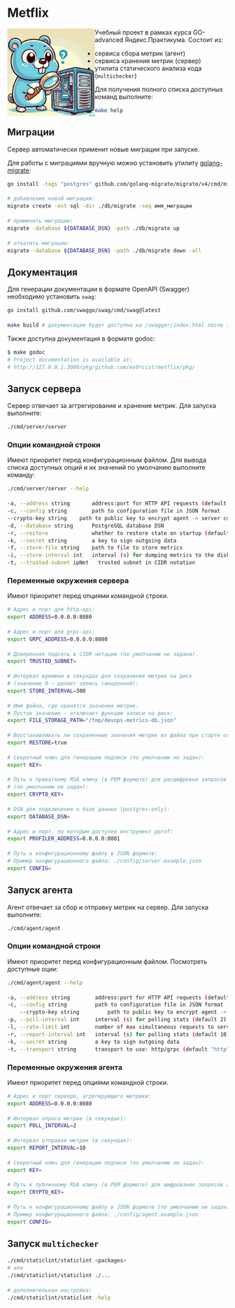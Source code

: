 # Metflix

<img  align="left" width="200" src="gopher.png" >

Учебный проект в рамках курса GO-advanced Яндекс.Практикума. Состоит из: 
- сервиса сбора метрик (агент)
- сервиса хранения метрик (сервер)
- утилита статического анализа кода (`multichecker`)

Для получения полного списка доступных команд выполните:
```bash
make help
```

<p style="clear: both">

## Миграции
Сервер автоматически применит новые миграции при запуске. 

Для работы с миграциями вручную можно установить утилиту [golang-migrate](https://github.com/golang-migrate/migrate):
```bash
go install -tags "postgres" github.com/golang-migrate/migrate/v4/cmd/migrate@latest

# добавление новой миграции:
migrate create -ext sql -dir ./db/migrate -seq имя_миграции

# применить миграции:
migrate -database ${DATABASE_DSN} -path ./db/migrate up

# откатить миграции:
migrate -database ${DATABASE_DSN} -path ./db/migrate down -all
```


## Документация
Для генерации документации в формате OpenAPI (Swagger) необходимо установить `swag`:
```bash
go install github.com/swaggo/swag/cmd/swag@latest

make build # документация будет доступна на /swagger/index.html после запуска сервера
```

Также доступна документация в формате godoc: 
```bash
$ make godoc
# Project documentation is available at:
# http://127.0.0.1:3000/pkg/github.com/ex0rcist/metflix/pkg/
```

## Запуск сервера

Сервер отвечает за аггрегирование и хранение метрик. Для запуска выполните: 
```bash
./cmd/server/server
```

### Опции командной строки 
Имеют приоритет перед конфигурационным файлом. Для вывода списка доступных опций и их значений по умолчанию выполните команду:
```bash
./cmd/server/server --help

-a, --address string       address:port for HTTP API requests (default "0.0.0.0:8080")
-c, --config string        path to configuration file in JSON format
--crypto-key string    path to public key to encrypt agent -> server communications
-d, --database string      PostgreSQL database DSN
-r, --restore              whether to restore state on startup (default true)
-k, --secret string        a key to sign outgoing data
-f, --store-file string    path to file to store metrics
-i, --store-interval int   interval (s) for dumping metrics to the disk
-t, --trusted-subnet ipNet   trusted subnet in CIDR notation
```

### Переменные окружения сервера
Имеют приоритет перед опциями командной строки.

```bash
# Адрес и порт для http-api:
export ADDRESS=0.0.0.0:8080

# Адрес и порт для grpc-api:
export GRPC_ADDRESS=0.0.0.0:8080

# Доверенная подсеть в CIDR нотации (по умолчанию не задана).
export TRUSTED_SUBNET=

# Интервал времени в секундах для сохранения метрик на диск
# (значение 0 — делает запись синхронной):
export STORE_INTERVAL=300

# Имя файла, где хранятся значения метрик.
# Пустое значение — отключает функцию записи на диск:
export FILE_STORAGE_PATH="/tmp/devops-metrics-db.json"

# Восстанавливать ли сохраненные значения метрик из файла при старте сервера:
export RESTORE=true

# Секретный ключ для генерации подписи (по умолчанию не задан):
export KEY=

# Путь к приватному RSA ключу (в PEM формате) для расшифровки запросов агент -> сервер 
# (по умолчанию не задан):
export CRYPTO_KEY=

# DSN для подключения к базе данных (postgres-only):
export DATABASE_DSN=

# Адрес и порт, по которым доступен инструмент pprof:
export PROFILER_ADDRESS=0.0.0.0:8081

# Путь к конфигурационному файлу в JSON формате:
# Пример конфигурационного файла: ./config/server.example.json
export CONFIG=
```

## Запуск агента
Агент отвечает за сбор и отправку метрик на сервер. Для запуска выполните:
```bash
./cmd/agent/agent 
```

### Опции командной строки 
Имеют приоритет перед конфигурационным файлом. Посмотреть доступные оции: 
```bash
./cmd/agent/agent --help

-a, --address string        address:port for HTTP API requests (default "0.0.0.0:8080")
-c, --config string         path to configuration file in JSON format
    --crypto-key string         path to public key to encrypt agent -> server communications
-p, --poll-interval int     interval (s) for polling stats (default 2)
-l, --rate-limit int        number of max simultaneous requests to server (default -1)
-r, --report-interval int   interval (s) for polling stats (default 10)
-k, --secret string         a key to sign outgoing data
-t, --transport string      transport to use: http/grpc (default "http")
```

### Переменные окружения агента
Имеют приоритет перед опциями командной строки.

```bash
# Адрес и порт сервера, агрегирующего метрики:
export ADDRESS=0.0.0.0:8080

# Интервал опроса метрик (в секундах):
export POLL_INTERVAL=2

# Интервал отправки метрик (в секундах):
export REPORT_INTERVAL=10

# Секретный ключ для генерации подписи (по умолчанию не задан):
export KEY=

# Путь к публичному RSA ключу (в PEM формате) для шифрования запросов агент -> сервер
export CRYPTO_KEY=

# Путь к конфигурационному файлу в JSON формате (по умолчанию не задан):
# Пример конфигурационного файла: ./config/agent.example.json
export CONFIG=
```

## Запуск `multichecker`
```bash
./cmd/staticlint/staticlint <packages>
# или
./cmd/staticlint/staticlint ./...

# дополнительная настройка: 
./cmd/staticlint/staticlint -help
```